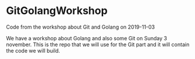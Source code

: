 # GitGolangWorkshop
Code from the workshop about Git and Golang on 2019-11-03

We have a workshop about Golang and also some Git on Sunday 3 november. 
This is the repo that we will use for the Git part and it will contain the code we will build.
